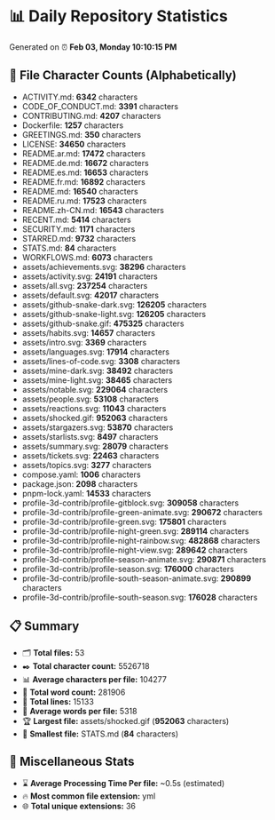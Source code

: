 # 📊 Daily Repository Statistics
Generated on ⏰ **Feb 03, Monday 10:10:15 PM**

## 📂 File Character Counts (Alphabetically)
- ACTIVITY.md: **6342** characters
- CODE_OF_CONDUCT.md: **3391** characters
- CONTRIBUTING.md: **4207** characters
- Dockerfile: **1257** characters
- GREETINGS.md: **350** characters
- LICENSE: **34650** characters
- README.ar.md: **17472** characters
- README.de.md: **16672** characters
- README.es.md: **16653** characters
- README.fr.md: **16892** characters
- README.md: **16540** characters
- README.ru.md: **17523** characters
- README.zh-CN.md: **16543** characters
- RECENT.md: **5414** characters
- SECURITY.md: **1171** characters
- STARRED.md: **9732** characters
- STATS.md: **84** characters
- WORKFLOWS.md: **6073** characters
- assets/achievements.svg: **38296** characters
- assets/activity.svg: **24191** characters
- assets/all.svg: **237254** characters
- assets/default.svg: **42017** characters
- assets/github-snake-dark.svg: **126205** characters
- assets/github-snake-light.svg: **126205** characters
- assets/github-snake.gif: **475325** characters
- assets/habits.svg: **14657** characters
- assets/intro.svg: **3369** characters
- assets/languages.svg: **17914** characters
- assets/lines-of-code.svg: **3308** characters
- assets/mine-dark.svg: **38492** characters
- assets/mine-light.svg: **38465** characters
- assets/notable.svg: **229064** characters
- assets/people.svg: **53108** characters
- assets/reactions.svg: **11043** characters
- assets/shocked.gif: **952063** characters
- assets/stargazers.svg: **53870** characters
- assets/starlists.svg: **8497** characters
- assets/summary.svg: **28079** characters
- assets/tickets.svg: **22463** characters
- assets/topics.svg: **3277** characters
- compose.yaml: **1006** characters
- package.json: **2098** characters
- pnpm-lock.yaml: **14533** characters
- profile-3d-contrib/profile-gitblock.svg: **309058** characters
- profile-3d-contrib/profile-green-animate.svg: **290672** characters
- profile-3d-contrib/profile-green.svg: **175801** characters
- profile-3d-contrib/profile-night-green.svg: **289114** characters
- profile-3d-contrib/profile-night-rainbow.svg: **482868** characters
- profile-3d-contrib/profile-night-view.svg: **289642** characters
- profile-3d-contrib/profile-season-animate.svg: **290871** characters
- profile-3d-contrib/profile-season.svg: **176000** characters
- profile-3d-contrib/profile-south-season-animate.svg: **290899** characters
- profile-3d-contrib/profile-south-season.svg: **176028** characters

## 📋 Summary
- 🗂️ **Total files:** 53
- ✒️ **Total character count:** 5526718
- 📊 **Average characters per file:** 104277
- 📝 **Total word count:** 281906
- 🧾 **Total lines:** 15133
- 📐 **Average words per file:** 5318
- 🏆 **Largest file:** assets/shocked.gif (**952063** characters)
- 🥉 **Smallest file:** STATS.md (**84** characters)

## 🌟 Miscellaneous Stats
- ⌛ **Average Processing Time Per file:** ~0.5s (estimated)
- 🔥 **Most common file extension:** yml
- 🌐 **Total unique extensions:** 36
